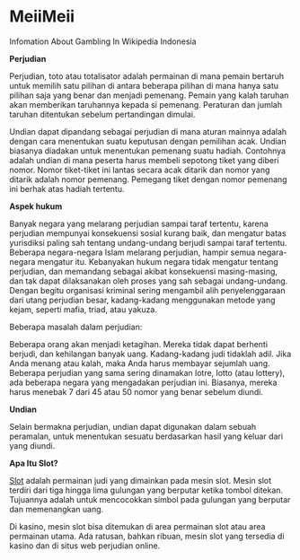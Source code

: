 # MeiiMeii
Infomation About Gambling In Wikipedia Indonesia

<strong>Perjudian</strong>

Perjudian, toto atau totalisator adalah permainan di mana pemain bertaruh untuk memilih satu pilihan di antara beberapa pilihan di mana hanya satu pilihan saja yang benar dan menjadi pemenang. Pemain yang kalah taruhan akan memberikan taruhannya kepada si pemenang. Peraturan dan jumlah taruhan ditentukan sebelum pertandingan dimulai.

Undian dapat dipandang sebagai perjudian di mana aturan mainnya adalah dengan cara menentukan suatu keputusan dengan pemilihan acak. Undian biasanya diadakan untuk menentukan pemenang suatu hadiah. Contohnya adalah undian di mana peserta harus membeli sepotong tiket yang diberi nomor. Nomor tiket-tiket ini lantas secara acak ditarik dan nomor yang ditarik adalah nomor pemenang. Pemegang tiket dengan nomor pemenang ini berhak atas hadiah tertentu.

<strong>Aspek hukum</strong>

Banyak negara yang melarang perjudian sampai taraf tertentu, karena perjudian mempunyai konsekuensi sosial kurang baik, dan mengatur batas yurisdiksi paling sah tentang undang-undang berjudi sampai taraf tertentu. Beberapa negara-negara Islam melarang perjudian, hampir semua negara-negara mengatur itu. Kebanyakan hukum negara tidak mengatur tentang perjudian, dan memandang sebagai akibat konsekuensi masing-masing, dan tak dapat dilaksanakan oleh proses yang sah sebagai undang-undang. Dengan begitu organisasi kriminal sering mengambil alih penyelenggaraan dari utang perjudian besar, kadang-kadang menggunakan metode yang kejam, seperti mafia, triad, atau yakuza.

Beberapa masalah dalam perjudian:

Beberapa orang akan menjadi ketagihan. Mereka tidak dapat berhenti berjudi, dan kehilangan banyak uang.
Kadang-kadang judi tidaklah adil. Jika Anda menang atau kalah, maka Anda harus membayar sejumlah uang.
Beberapa perjudian yang sama sering dinamakan lotre, lotto (atau lottery), ada beberapa negara yang mengadakan perjudian ini. Biasanya, mereka harus menebak 7 dari 45 atau 50 nomor yang benar sebelum diundi.

<strong>Undian</strong>

Selain bermakna perjudian, undian dapat digunakan dalam sebuah peramalan, untuk menentukan sesuatu berdasarkan hasil yang keluar dari yang diundi.

<strong>Apa Itu Slot?</strong>

<a href="http://siliconfilm.com/">Slot</a> adalah permainan judi yang dimainkan pada mesin slot. Mesin slot terdiri dari tiga hingga lima gulungan yang berputar ketika tombol ditekan. Tujuannya adalah untuk mencocokkan simbol pada gulungan yang berputar dan memenangkan uang.

Di kasino, mesin slot bisa ditemukan di area permainan slot atau area permainan utama. Ada ratusan, bahkan ribuan, mesin slot yang tersedia di kasino dan di situs web perjudian online.
